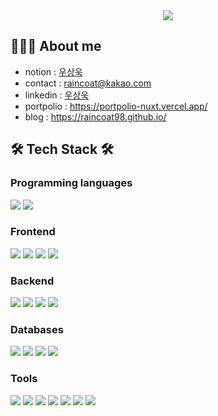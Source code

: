 <div align=center>
	<img src="https://capsule-render.vercel.app/api?type=waving&color=auto&height=200&section=header&text=SangWook%20Github&fontSize=90&animation=fadeIn" />	
</div>

## 👩🏻‍💻 About me
- notion : [우상욱](https://ruddy-flannel-e59.notion.site/eb472f55096e4f108c8fa0254a46da6d/)
- contact : raincoat@kakao.com
- linkedin : [우상욱](https://www.linkedin.com/in/sangwook-woo-706a2a248/)
- portpolio : https://portpolio-nuxt.vercel.app/
- blog : https://raincoat98.github.io/
## 🛠 Tech Stack 🛠 
###  Programming languages
<img src="https://img.shields.io/badge/JavaScript-F7DF1E.svg?style=for-the-badge&logo=JavaScript&logoColor=black"> <img src="https://img.shields.io/badge/typescript-%23007ACC.svg?style=for-the-badge&logo=typescript&logoColor=white">




### Frontend
<img src="https://img.shields.io/badge/Nuxt.js-00DC82.svg?style=for-the-badge&logo=nuxtdotjs&logoColor=white" > <img src="https://img.shields.io/badge/Vue.js-4FC08D.svg?style=for-the-badge&logo=vuedotjs&logoColor=white" > <img src="https://img.shields.io/badge/React-61DAFB.svg?style=for-the-badge&logo=React&logoColor=black"> <img src="https://img.shields.io/badge/Vite-646CFF.svg?style=for-the-badge&logo=Vite&logoColor=white">


### Backend 
<img src="https://img.shields.io/badge/GoogleCloud-%234285F4.svg?style=for-the-badge&logo=google-cloud&logoColor=white"> <img src="https://img.shields.io/badge/NestJS-E0234E.svg?style=for-the-badge&logo=NestJS&logoColor=white"> <img src="https://img.shields.io/badge/Express-000000.svg?style=for-the-badge&logo=Express&logoColor=white"> <img src="https://img.shields.io/badge/Node.js-339933.svg?style=for-the-badge&logo=nodedotjs&logoColor=white">


###  Databases
<img src="https://img.shields.io/badge/PostgreSQL-4169E1.svg?style=for-the-badge&logo=PostgreSQL&logoColor=white"> <img src="https://img.shields.io/badge/MySQL-4479A1.svg?style=for-the-badge&logo=MySQL&logoColor=white"> <img src="https://img.shields.io/badge/Microsoft%20SQL%20Server-CC2927.svg?style=for-the-badge&logo=Microsoft-SQL-Server&logoColor=white"> <img src="https://img.shields.io/badge/Supabase-3FCF8E.svg?style=for-the-badge&logo=Supabase&logoColor=white">



###  Tools
<img src="https://img.shields.io/badge/Jira-0052CC.svg?style=for-the-badge&logo=Jira&logoColor=white"> <img src="https://img.shields.io/badge/Confluence-172B4D.svg?style=for-the-badge&logo=Confluence&logoColor=white"> <img src="https://img.shields.io/badge/Slack-4A154B.svg?style=for-the-badge&logo=Slack&logoColor=white"> <img src="https://img.shields.io/badge/GitHub-181717.svg?style=for-the-badge&logo=GitHub&logoColor=white"> <img src="https://img.shields.io/badge/Bitbucket-0052CC.svg?style=for-the-badge&logo=Bitbucket&logoColor=white"> <img src="https://img.shields.io/badge/Notion-000000.svg?style=for-the-badge&logo=Notion&logoColor=white"> <img src="https://img.shields.io/badge/Git-F05032.svg?style=for-the-badge&logo=Git&logoColor=white">
